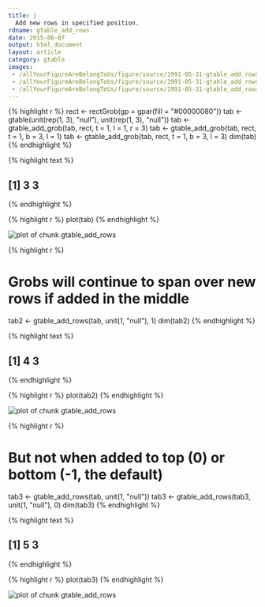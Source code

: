 ```yaml
---
title: |
  Add new rows in specified position.
rdname: gtable_add_rows
date: 2015-06-07
output: html_document
layout: article
category: gtable
images:
 - /allYourFigureAreBelongToUs/figure/source/1991-05-31-gtable_add_rows/gtable_add_rows-1.png
 - /allYourFigureAreBelongToUs/figure/source/1991-05-31-gtable_add_rows/gtable_add_rows-2.png
 - /allYourFigureAreBelongToUs/figure/source/1991-05-31-gtable_add_rows/gtable_add_rows-3.png
---
```





{% highlight r %}
rect <- rectGrob(gp = gpar(fill = "#00000080"))
tab <- gtable(unit(rep(1, 3), "null"), unit(rep(1, 3), "null"))
tab <- gtable_add_grob(tab, rect, t = 1, l = 1, r = 3)
tab <- gtable_add_grob(tab, rect, t = 1, b = 3, l = 1)
tab <- gtable_add_grob(tab, rect, t = 1, b = 3, l = 3)
dim(tab)
{% endhighlight %}



{% highlight text %}
## [1] 3 3
{% endhighlight %}



{% highlight r %}
plot(tab)
{% endhighlight %}

![plot of chunk gtable_add_rows](/allYourFigureAreBelongToUs/figure/source/1991-05-31-gtable_add_rows/gtable_add_rows-1.png) 

{% highlight r %}
# Grobs will continue to span over new rows if added in the middle
tab2 <- gtable_add_rows(tab, unit(1, "null"), 1)
dim(tab2)
{% endhighlight %}



{% highlight text %}
## [1] 4 3
{% endhighlight %}



{% highlight r %}
plot(tab2)
{% endhighlight %}

![plot of chunk gtable_add_rows](/allYourFigureAreBelongToUs/figure/source/1991-05-31-gtable_add_rows/gtable_add_rows-2.png) 

{% highlight r %}
# But not when added to top (0) or bottom (-1, the default)
tab3 <- gtable_add_rows(tab, unit(1, "null"))
tab3 <- gtable_add_rows(tab3, unit(1, "null"), 0)
dim(tab3)
{% endhighlight %}



{% highlight text %}
## [1] 5 3
{% endhighlight %}



{% highlight r %}
plot(tab3)
{% endhighlight %}

![plot of chunk gtable_add_rows](/allYourFigureAreBelongToUs/figure/source/1991-05-31-gtable_add_rows/gtable_add_rows-3.png) 